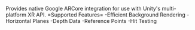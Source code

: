 Provides native Google ARCore integration for use with Unity's multi-platform XR API.
=Supported Features=
-Efficient Background Rendering
-Horizontal Planes
-Depth Data
-Reference Points
-Hit Testing
